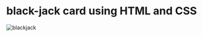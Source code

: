 # black-jack card using HTML and CSS

![blackjack](https://github.com/ralphbido89/black-jack/assets/139684548/9213396d-73cb-4a84-ba24-3782aef99ea5)
